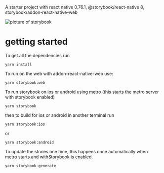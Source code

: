 A starter project with react native 0.76.1, @storybook/react-native 8, storybook/addon-react-native-web

![picture of storybook](https://github.com/user-attachments/assets/cf98766d-8b90-44ab-b718-94ab16e63205)

# getting started

To get all the dependencies run

```
yarn install
```

To run on the web with addon-react-native-web use:

```
yarn storybook:web
```

To run storybook on ios or android using metro (this starts the metro server with storybook enabled)

```
yarn storybook
```

then to build for ios or android in another terminal run

```
yarn storybook:ios
```

or

```
yarn storybook:android
```

To update the stories one time, this happens once automatically when metro starts and withStorybook is enabled.

```
yarn storybook-generate
```
